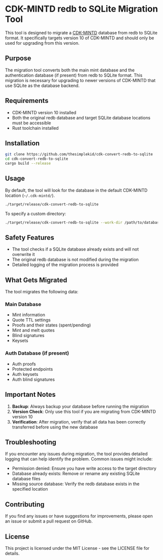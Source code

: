 # CDK-MINTD redb to SQLite Migration Tool

This tool is designed to migrate a [CDK-MINTD](https://github.com/cashubtc/cdk) database from redb to SQLite format. It specifically targets version 10 of CDK-MINTD and should only be used for upgrading from this version.

## Purpose

The migration tool converts both the main mint database and the authentication database (if present) from redb to SQLite format. This migration is necessary for upgrading to newer versions of CDK-MINTD that use SQLite as the database backend.

## Requirements

- CDK-MINTD version 10 installed
- Both the original redb database and target SQLite database locations must be accessible
- Rust toolchain installed

## Installation

```bash
git clone https://github.com/thesimplekid/cdk-convert-redb-to-sqlite
cd cdk-convert-redb-to-sqlite
cargo build --release
```

## Usage

By default, the tool will look for the database in the default CDK-MINTD location (`~/.cdk-mintd/`).

```bash
./target/release/cdk-convert-redb-to-sqlite
```

To specify a custom directory:

```bash
./target/release/cdk-convert-redb-to-sqlite --work-dir /path/to/database/directory
```

## Safety Features

- The tool checks if a SQLite database already exists and will not overwrite it
- The original redb database is not modified during the migration
- Detailed logging of the migration process is provided

## What Gets Migrated

The tool migrates the following data:

### Main Database
- Mint information
- Quote TTL settings
- Proofs and their states (spent/pending)
- Mint and melt quotes
- Blind signatures
- Keysets

### Auth Database (if present)
- Auth proofs
- Protected endpoints
- Auth keysets
- Auth blind signatures

## Important Notes

1. **Backup**: Always backup your database before running the migration
2. **Version Check**: Only use this tool if you are migrating from CDK-MINTD version 10
3. **Verification**: After migration, verify that all data has been correctly transferred before using the new database

## Troubleshooting

If you encounter any issues during migration, the tool provides detailed logging that can help identify the problem. Common issues might include:

- Permission denied: Ensure you have write access to the target directory
- Database already exists: Remove or rename any existing SQLite database files
- Missing source database: Verify the redb database exists in the specified location

## Contributing

If you find any issues or have suggestions for improvements, please open an issue or submit a pull request on GitHub.

## License

This project is licensed under the MIT License - see the LICENSE file for details.
